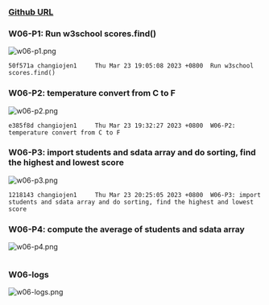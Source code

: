 ### [Github URL](https://github.com/changiojen1/1112-1N-js-demo-208410224.git)

### W06-P1: Run w3school scores.find()

![w06-p1.png](https://ztflbjygdewbkwpghxwx.supabase.co/storage/v1/object/public/md-img/img/w06-p1.png)

```
50f571a changiojen1     Thu Mar 23 19:05:08 2023 +0800  Run w3school scores.find()
```

### W06-P2: temperature convert from C to F 

![w06-p2.png](https://ztflbjygdewbkwpghxwx.supabase.co/storage/v1/object/public/md-img/img/w06-p2.png)

```
e385f8d changiojen1     Thu Mar 23 19:32:27 2023 +0800  W06-P2: temperature convert from C to F
```

### W06-P3: import students and sdata array and do sorting, find the highest and lowest score

![w06-p3.png](https://ztflbjygdewbkwpghxwx.supabase.co/storage/v1/object/public/md-img/img/w06-p3.png)

```
1218143 changiojen1     Thu Mar 23 20:25:05 2023 +0800  W06-P3: import students and sdata array and do sorting, find the highest and lowest score
```

### W06-P4: compute the average of students and sdata array

![w06-p4.png](https://ztflbjygdewbkwpghxwx.supabase.co/storage/v1/object/public/md-img/img/w06-p4.png)

```

```

### W06-logs

![w06-logs.png]()

```

```
